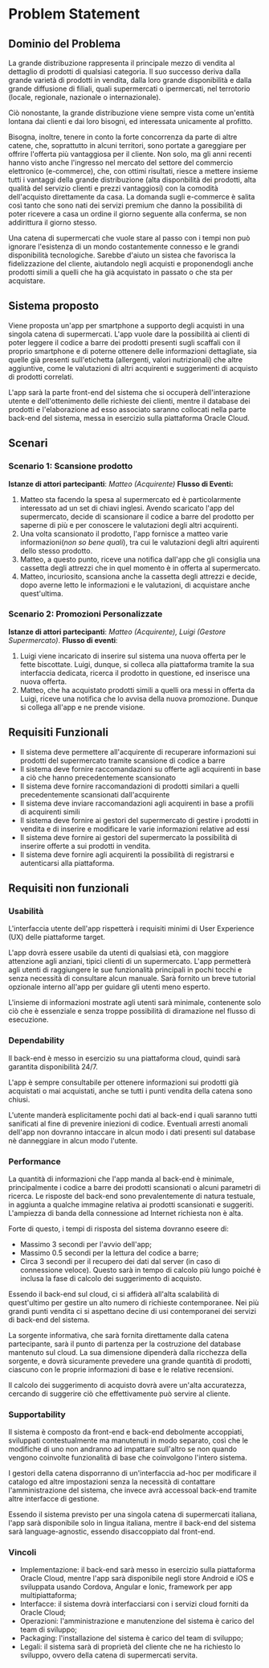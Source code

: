 # Problem Statement

## Dominio del Problema

La grande distribuzione rappresenta il principale mezzo di vendita al dettaglio di prodotti di qualsiasi categoria. Il suo successo deriva dalla grande varietà di prodotti in vendita, dalla loro grande disponibilità e dalla grande diffusione di filiali, quali supermercati o ipermercati, nel terrotorio (locale, regionale, nazionale o internazionale).

Ciò nonostante, la grande distribuzione viene sempre vista come un'entità lontana dai clienti e dai loro bisogni, ed interessata unicamente al profitto.

Bisogna, inoltre, tenere in conto la forte concorrenza da parte di altre catene, che, soprattutto in alcuni territori, sono portate a gareggiare per offrire l'offerta più vantaggiosa per il cliente. Non solo, ma gli anni recenti hanno visto anche l'ingresso nel mercato del settore del commercio elettronico (e-commerce), che, con ottimi risultati, riesce a mettere insieme tutti i vantaggi della grande distribuzione (alta disponbilità dei prodotti, alta qualità del servizio clienti e prezzi vantaggiosi) con la comodità dell'acquisto direttamente da casa. La domanda sugli e-commerce è salita così tanto che sono nati dei servizi premium che danno la possibilità di poter ricevere a casa un ordine il giorno seguente alla conferma, se non addirittura il giorno stesso.

Una catena di supermercati che vuole stare al passo con i tempi non può ignorare l'esistenza di un mondo costantemente connesso e le grandi disponibilità tecnologiche. Sarebbe d'aiuto un sistea che favorisca la fidelizzazione del cliente, aiutandolo negli acquisti e proponendogli anche prodotti simili a quelli che ha già acquistato in passato o che sta per acquistare.

## Sistema proposto

Viene proposta un'app per smartphone a supporto degli acquisti in una singola catena di supermercati. L'app vuole dare la possibilità ai clienti di poter leggere il codice a barre dei prodotti presenti sugli scaffali con il proprio smartphone e di poterne ottenere delle informazioni dettagliate, sia quelle già presenti sull'etichetta (allergenti, valori nutrizionali) che altre aggiuntive, come le valutazioni di altri acquirenti e suggerimenti di acquisto di prodotti correlati.

L'app sarà la parte front-end del sistema che si occuperà dell'interazione utente e dell'ottenimento delle richieste dei clienti, mentre il database dei prodotti e l'elaborazione ad esso associato saranno collocati nella parte back-end del sistema, messa in esercizio sulla piattaforma Oracle Cloud.

## Scenari

### Scenario 1: Scansione prodotto

**Istanze di attori partecipanti**: *Matteo (Acquirente)*
**Flusso di Eventi:**

1. Matteo sta facendo la spesa al supermercato ed è particolarmente interessato ad un set di chiavi inglesi. Avendo scaricato l'app del supermercato, decide di scansionare il codice a barre del prodotto per saperne di più e per conoscere le valutazioni degli altri acquirenti.
2. Una volta scansionato il prodotto, l'app fornisce a matteo varie informazioni(*non so bene quali*), tra cui le valutazioni degli altri aquirenti dello stesso prodotto.
3. Matteo, a questo punto, riceve una notifica dall'app che gli consiglia una cassetta degli attrezzi che in quel momento è in offerta al supermercato.
4. Matteo, incuriosito, scansiona anche la cassetta degli attrezzi e decide, dopo averne letto le informazioni e le valutazioni, di acquistare anche quest'ultima.

### Scenario 2: Promozioni Personalizzate

**Istanze di attori partecipanti**: *Matteo (Acquirente), Luigi (Gestore Supermercato)*.
**Flusso di eventi**:

1. Luigi viene incaricato di inserire sul sistema una nuova offerta per le fette biscottate. Luigi, dunque, si colleca alla piattaforma tramite la sua interfaccia dedicata, ricerca il prodotto in questione, ed inserisce una nuova offerta.
2. Matteo, che ha acquistato prodotti simili a quelli ora messi in offerta da Luigi, riceve una notifica che lo avvisa della nuova promozione. Dunque si collega all'app e ne prende visione. 


## Requisiti Funzionali

- Il sistema deve permettere all'acquirente di recuperare informazioni sui prodotti del supermercato tramite scansione di codice a barre
- Il sistema deve fornire raccomandazioni su offerte agli acquirenti in base a ciò che hanno precedentemente scansionato
- Il sistema deve fornire raccomandazioni di prodotti similari a quelli precedentemente scansionati dall'acquirente
- Il sistema deve inviare raccomandazioni agli acquirenti in base a profili di acquirenti simili
- Il sistema deve fornire ai gestori del supermercato di gestire i prodotti in vendita e di inserire e modificare le varie informazioni relative ad essi
- Il sistema deve fornire ai gestori del supermercato la possibilità di inserire offerte a sui prodotti in vendita.
- Il sistema deve fornire agli acquirenti la possibilità di registrarsi e autenticarsi alla piattaforma.

## Requisiti non funzionali

### Usabilità

L'interfaccia utente dell'app rispetterà i requisiti minimi di User Experience (UX) delle piattaforme target.

L'app dovrà essere usabile da utenti di qualsiasi età, con maggiore attenzione agli anziani, tipici clienti di un supermercato. L'app permetterà agli utenti di raggiungere le sue funzionalità principali in pochi tocchi e senza necessità di consultare alcun manuale. Sarà fornito un breve tutorial opzionale interno all'app per guidare gli utenti meno esperto.

L'insieme di informazioni mostrate agli utenti sarà minimale, contenente solo ciò che è essenziale e senza troppe possibilità di diramazione nel flusso di esecuzione.

### Dependability

Il back-end è messo in esercizio su una piattaforma cloud, quindi sarà garantita disponibilità 24/7.

L'app è sempre consultabile per ottenere informazioni sui prodotti già acquistati o mai acquistati, anche se tutti i punti vendita della catena sono chiusi.

L'utente manderà esplicitamente pochi dati al back-end i quali saranno tutti sanificati al fine di prevenire iniezioni di codice.
Eventuali arresti anomali dell'app non dovranno intaccare in alcun modo i dati presenti sul database nè danneggiare in alcun modo l'utente.

### Performance

La quantità di informazioni che l'app manda al back-end è minimale, principalmente i codice a barre dei prodotti scansionati o alcuni parametri di ricerca. Le risposte del back-end sono prevalentemente di natura testuale, in aggiunta a qualche immagine relativa ai prodotti scansionati e suggeriti. L'ampiezza di banda della connessione ad Internet richiesta non è alta.

Forte di questo, i tempi di risposta del sistema dovranno eseere di:

- Massimo 3 secondi per l'avvio dell'app;
- Massimo 0.5 secondi per la lettura del codice a barre;
- Circa 3 secondi per il recupero dei dati dal server (in caso di connessione veloce). Questo sarà in tempo di calcolo più lungo poiché è inclusa la fase di calcolo dei suggerimento di acquisto.

Essendo il back-end sul cloud, ci si affiderà all'alta scalabilità di quest'ultimo per gestire un alto numero di richieste contemporanee. Nei più grandi punti vendita ci si aspettano decine di usi contemporanei dei servizi di back-end del sistema.

La sorgente informativa, che sarà fornita direttamente dalla catena partecipante, sarà il punto di partenza per la costruzione del database mantenuto sul cloud. La sua dimensione dipenderà dalla ricchezza della sorgente, e dovrà sicuramente prevedere una grande quantità di prodotti, ciascuno con le proprie informazioni di base e le relative recensioni.

Il calcolo dei suggerimento di acquisto dovrà avere un'alta accuratezza, cercando di suggerire ciò che effettivamente può servire al cliente.

### Supportability

Il sistema è composto da front-end e back-end debolmente accoppiati, sviluppati contestualmente ma manutenuti in modo separato, così che le modifiche di uno non andranno ad impattare sull'altro se non quando vengono coinvolte funzionalità di base che coinvolgono l'intero sistema.

I gestori della catena disporranno di un'interfaccia ad-hoc per modificare il catalogo ed altre impostazioni senza la necessità di contattare l'amministrazione del sistema, che invece avrà accessoal back-end tramite altre interfacce di gestione.

Essendo il sistema previsto per una singola catena di supermercati italiana, l'app sarà disponibile solo in lingua italiana, mentre il back-end del sistema sarà language-agnostic, essendo disaccoppiato dal front-end.

### Vincoli

- Implementazione: il back-end sarà messo in esercizio sulla piattaforma Oracle Cloud, mentre l'app sarà disponibile negli store Android e iOS e sviluppata usando Cordova, Angular e Ionic, framework per app multipiattaforma;
- Interfacce: il sistema dovrà interfacciarsi con i servizi cloud forniti da Oracle Cloud;
- Operazioni: l'amministrazione e manutenzione del sistema è carico del team di sviluppo;
- Packaging: l'installazione del sistema è carico del team di sviluppo;
- Legali: il sistema sarà di proprietà del cliente che ne ha richiesto lo sviluppo, ovvero della catena di supermercati servita.
